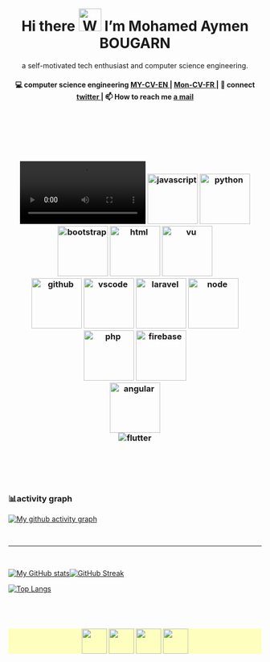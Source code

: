 <!---
mohamedbougarn/mohamedbougarn is a ✨ special ✨ repository because its `README.md` (this file) appears on your GitHub profile.
You can click the Preview link to take a look at your changes.
--->
<h1 align="center"> Hi there <img src="https://raw.githubusercontent.com/nixin72/nixin72/master/wave.gif" 
         alt="Waving hand animated gif"
         height="45" /> I’m Mohamed Aymen BOUGARN</h1>

<p align="center">
a self-motivated tech enthusiast and computer science engineering.
</p>

<h4 align="center">
💻 computer science engineering <a href="https://drive.google.com/file/d/1XDl4wOW12xjJdL1AJTcnaOunuDGCg7a0/view?usp=share_link">MY-CV-EN </a> | <a href="https://drive.google.com/file/d/1Y8hpsTQ0LB2PRKktg81UJvIzk9Ombl1W/view?usp=drive_link">Mon-CV-FR </a> | 💬 connect <a href="https://twitter.com/AymenBOUGARN">twitter </a> | 📫 How to reach me <a href="https://mail.google.com/mail/u/0/#inbox?compose=GTvVlcSDbSFGrVVLdFGbjprrxhfsKNSmZkqtzwwpVdWzThLMnkfFGcPqwTLVXSHCrLSHDdzppKwhM"> a mail</a>
</h4>
<p  align="center">
<!--<a href="https://akasrai.github.io/">https://akasrai.github.io</a>-->
</p>
<br/>
<h3 align="center">
<br>
<br>
<p align="center">
<video controls width="250">
    <source src="https://giphy.com/embed/NiwZ9THiCOodYySoSh/video"
            type="video/mp4">
    Sorry, your browser doesn't support embedded videos.
</video>


  <img src="https://media3.giphy.com/media/ln7z2eWriiQAllfVcn/200w.webp" alt="javascript" width="100">
  <img src="https://i.giphy.com/media/LMt9638dO8dftAjtco/200.webp" alt="python" width="100">
  <img src="https://media2.giphy.com/media/Sr8xDpMwVKOHUWDVRD/giphy.webp" alt="bootstrap" width="100"><!--angular logo-->
   <img src="https://media3.giphy.com/media/XAxylRMCdpbEWUAvr8/200w.webp" alt="html" width="100">
  <img src="https://i.giphy.com/media/VgGthkhUvGgOit7Y9i/200.webp" alt="vu" width="100"><br>
  <img src="https://i.giphy.com/media/KzJkzjggfGN5Py6nkT/200.webp" alt="github" width="100">
  <img src="https://i.giphy.com/media/IdyAQJVN2kVPNUrojM/200.webp" alt="vscode" width="100">
  <img src="https://media3.giphy.com/media/kHlrPbN9zaoOo7KXDo/200w.webp" alt="laravel" width="100">
  <img src="https://media1.giphy.com/media/kdFc8fubgS31b8DsVu/200.webp" alt="node" width="100"><br>
  <img src="https://media0.giphy.com/media/JqDcpPX8vWahUny0pE/200.webp" alt="php" width="100">
  <img src="https://media4.giphy.com/media/Ri2TUcKlaOcaDBxFpY/200.webp" alt="firebase" width="100"><br>
  <img src="https://media0.giphy.com/media/XEDIHHp3i8bVoEdxd7/200.webp"  alt="angular" width="100"><br>
  <img src="https://media.giphy.com/media/TLaDluUpSbCKsSskMm/200.webp" alt="flutter" ><br> <br>
  <br>
</p>
<br>

### 📊activity graph 
[![My github activity graph](https://github-readme-activity-graph.vercel.app/graph?username=mohamedbougarn&theme=github-compact)]([https://github.com/mohamedbougarn/github-readme-activity-graph](https://github.com/mohamedbougarn))

<br>
<hr style="width=50%;">
<br>



            
[![My GitHub stats](https://github-readme-stats.vercel.app/api?username=mohamedbougarn&show_icons=true&theme=radical)![GitHub Streak](http://github-readme-streak-stats.herokuapp.com?user=mohamedbougarn&theme=radical&hide_border=true)](https://github-readme-stats.vercel.app/api?username=mohamedbougarn&show_icons=true&theme=radical) 

<!--[![GitHub Streak](http://github-readme-streak-stats.herokuapp.com?user=mohamedbougarn&theme=radical&hide_border=true)](https://git.io/streak-stats)-->
         

       

 


[![Top Langs](https://github-readme-stats.vercel.app/api/top-langs/?username=mohamedbougarn&hide=html,c,css,blade&theme=radical&hide_border=true)](https://github.com/anuraghazra/github-readme-stats)


<br>
<br>
<h3 align="center"  style="background-color:rgba(255, 255, 128, .5);">
<a href="https://twitter.com/AymenBOUGARN" ><img align="center" src="https://media.giphy.com/media/h2ejccV0wxvPnOch27/giphy.gif" height="50" width="50" /></a>
<a href="https://www.linkedin.com/in/mohamed-aymen-bougarn-567480165/"><img align="center" src="https://i.pinimg.com/originals/de/b4/6f/deb46f02a59e3b3a2aa58fac16290d63.gif" height="50" width="50" /></a>
<a href="https://www.instagram.com/aymen_bougarn9/"><img align="center" src="https://media.giphy.com/media/cJXlcXMGevIIETJAYk/giphy.gif" height="50" width="50" /></a>
 <!--https://dev.to/dephraiim--> 
 <!--<a href="#" target="_blank"><img align="center" src="https://cdn.jsdelivr.net/npm/simple-icons@3.0.1/icons/dev-dot-to.svg"  height="50" width="50" /></a>
<a href="#" target="_blank"><img align="center" src="https://cdn.jsdelivr.net/npm/simple-icons@3.0.1/icons/stackoverflow.svg"  height="50" width="50" /></a>-->
<a href="#" target="_blank"><img align="center" src="https://media.giphy.com/media/XEy1qyv7GdLpmqHEPV/giphy.gif"  height="50" width="50" /></a>
  
  </h3>
<br>
  
  
</h3>
